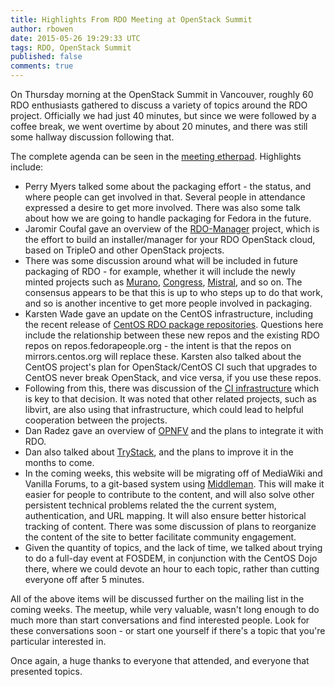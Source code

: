 ```yaml
---
title: Highlights From RDO Meeting at OpenStack Summit
author: rbowen
date: 2015-05-26 19:29:33 UTC
tags: RDO, OpenStack Summit
published: false
comments: true
---
```


On Thursday morning at the OpenStack Summit in Vancouver, roughly 60 RDO enthusiasts gathered to discuss a variety of topics around the RDO project. Officially we had just 40 minutes, but since we were followed by a coffee break, we went overtime by about 20 minutes, and there was still some hallway discussion following that.

The complete agenda can be seen in the [meeting etherpad](https://etherpad.openstack.org/p/RDO_Vancouver). Highlights include:

* Perry Myers talked some about the packaging effort - the status, and where people can get involved in that. Several people in attendance expressed a desire to get more involved. There was also some talk about how we are going to handle packaging for Fedora in the future.
* Jaromir Coufal gave an overview of the [RDO-Manager](https://www.rdoproject.org/RDO-Manager) project, which is the effort to build an installer/manager for your RDO OpenStack cloud, based on TripleO and other OpenStack projects.
* There was some discussion around what will be included in future packaging of RDO - for example, whether it will include the newly minted projects such as [Murano](https://wiki.openstack.org/wiki/Murano), [Congress](https://wiki.openstack.org/wiki/Congress), [Mistral](https://wiki.openstack.org/wiki/Mistral), and so on. The consensus appears to be that this is up to who steps up to do that work, and so is another incentive to get more people involved in packaging.
* Karsten Wade gave an update on the CentOS infrastructure, including the recent release of [CentOS RDO package repositories](https://www.redhat.com/archives/rdo-list/2015-May/msg00209.html). Questions here include the relationship between these new repos and the existing RDO repos on repos.fedorapeople.org - the intent is that the repos on mirrors.centos.org will replace these. Karsten also talked about the CentOS project's plan for OpenStack/CentOS CI such that upgrades to CentOS never break OpenStack, and vice versa, if you use these repos.
* Following from this, there was discussion of the [CI infrastructure](https://ci.centos.org/view/rdo/) which is key to that decision. It was noted that other related projects, such as libvirt, are also using that infrastructure, which could lead to helpful cooperation between the projects.
* Dan Radez gave an overview of [OPNFV](https://www.opnfv.org/) and the plans to integrate it with RDO.
* Dan also talked about [TryStack](http://trystack.org/), and the plans to improve it in the months to come.
* In the coming weeks, this website will be migrating off of MediaWiki and Vanilla Forums, to a git-based system using [Middleman](https://middlemanapp.com/). This will make it easier for people to contribute to the content, and will also solve other persistent technical problems related the the current system, authentication, and URL mapping. It will also ensure better historical tracking of content. There was some discussion of plans to reorganize the content of the site to better facilitate community engagement.
* Given the quantity of topics, and the lack of time, we talked about trying to do a full-day event at FOSDEM, in conjunction with the CentOS Dojo there, where we could devote an hour to each topic, rather than cutting everyone off after 5 minutes.

All of the above items will be discussed further on the mailing list in the coming weeks. The meetup, while very valuable, wasn't long enough to do much more than start conversations and find interested people. Look for these conversations soon - or start one yourself if there's a topic that you're particular interested in.

Once again, a huge thanks to everyone that attended, and everyone that presented topics.
